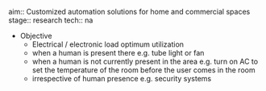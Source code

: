 aim:: Customized automation solutions for home and commercial spaces
stage:: research
tech:: na

- Objective
	- Electrical / electronic load optimum utilization
	- when a human is present there e.g. tube light or fan
	- when a human is not currently present in the area e.g. turn on AC to set the temperature of the room before the user comes in the room
	- irrespective of human presence e.g. security systems